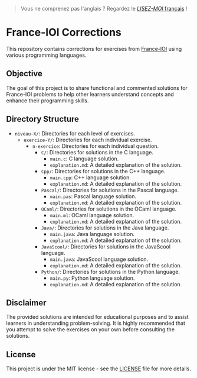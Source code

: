 > Vous ne comprenez pas l'anglais ? Regardez le [*LISEZ-MOI* français](./README.md) !

# France-IOI Corrections

This repository contains corrections for exercises from [France-IOI](http://www.france-ioi.org/) using various programming languages.

## Objective

The goal of this project is to share functional and commented solutions for France-IOI problems to help other learners understand concepts and enhance their programming skills.

## Directory Structure

- `niveau-X/`: Directories for each level of exercises.
  - `exercice-Y/`: Directories for each individual exercise.
    - `n-exercice`: Directories for each individual question.
      - `C/`: Directories for solutions in the C language.
        - `main.c`: C language solution.
        - `explanation.md`: A detailed explanation of the solution.
      - `Cpp/`: Directories for solutions in the C++ language.
        - `main.cpp`: C++ language solution.
        - `explanation.md`: A detailed explanation of the solution.
      - `Pascal/`: Directories for solutions in the Pascal language.
        - `main.pas`: Pascal language solution.
        - `explanation.md`: A detailed explanation of the solution.
      - `OCaml/`: Directories for solutions in the OCaml language.
        - `main.ml`: OCaml language solution.
        - `explanation.md`: A detailed explanation of the solution.
      - `Java/`: Directories for solutions in the Java language.
        - `main.java`: Java language solution.
        - `explanation.md`: A detailed explanation of the solution.
      - `JavaScool/`: Directories for solutions in the JavaScool language.
        - `main.java`: JavaScool language solution.
        - `explanation.md`: A detailed explanation of the solution.
      - `Python/`: Directories for solutions in the Python language.
        - `main.py`: Python language solution.
        - `explanation.md`: A detailed explanation of the solution.

## Disclaimer

The provided solutions are intended for educational purposes and to assist learners in understanding problem-solving. It is highly recommended that you attempt to solve the exercises on your own before consulting the solutions.

## License

This project is under the MIT license - see the [LICENSE](LICENSE) file for more details.
